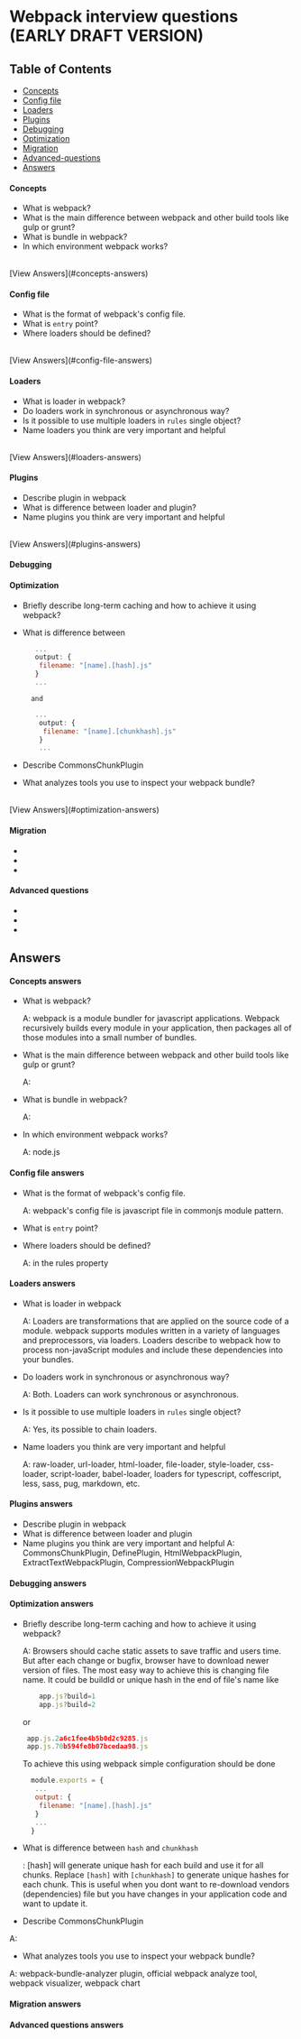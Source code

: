 # Webpack interview questions (EARLY DRAFT VERSION)


## Table of Contents

* [Concepts](#concepts)
* [Config file](#config-file)
* [Loaders](#loaders)
* [Plugins](#plugins)
* [Debugging](#debugging)
* [Optimization](#optimization)
* [Migration](#migration)
* [Advanced-questions](#advanced-questions)
* [Answers](#answers)

#### Concepts
* What is webpack?
* What is the main difference between webpack and other build tools like gulp or grunt?
* What is bundle in webpack?
* In which environment webpack works?
<br>
[View Answers](#concepts-answers)

#### Config file
* What is the format of webpack's config file.
* What is `entry` point?
* Where loaders should be defined?
<br>
[View Answers](#config-file-answers)

#### Loaders 
* What is loader in webpack?
* Do loaders work in synchronous or asynchronous way?
* Is it possible to use multiple loaders in `rules` single object?
* Name loaders you think are very important and helpful
<br>
[View Answers](#loaders-answers)
 
#### Plugins 
* Describe plugin in webpack
* What is difference between loader and plugin?
* Name plugins you think are very important and helpful
<br>
[View Answers](#plugins-answers)

#### Debugging

#### Optimization
* Briefly describe long-term caching and how to achieve it using webpack?
* What is difference between
  
    ```javascript
       ...
       output: {
        filename: "[name].[hash].js"
       }
       ...
   ```
        and
   ```javascript
      ...
       output: {
        filename: "[name].[chunkhash].js"
       }
       ...
    ```
* Describe CommonsChunkPlugin
* What analyzes tools you use to inspect your webpack bundle?
<br>
[View Answers](#optimization-answers)

#### Migration
*
*
*

#### Advanced questions
*
*
*

## Answers

#### Concepts answers
* What is webpack? 
  
  A: webpack is a module bundler for javascript applications. Webpack recursively builds every module in your application, then packages all of those modules into a small number of bundles.
  
* What is the main difference between webpack and other build tools like gulp or grunt?

  A:

* What is bundle in webpack?

  A:

* In which environment webpack works?

  A: node.js
 
#### Config file answers
* What is the format of webpack's config file.
  
  A: webpack's config file is javascript file in commonjs module pattern.

* What is `entry` point?
* Where loaders should be defined?

  A: in the rules property
  
#### Loaders answers
* What is loader in webpack
  
  A: Loaders are transformations that are applied on the source code of a module. webpack supports modules written in a variety of languages and preprocessors, via loaders. Loaders describe to webpack how to process non-javaScript modules and include these dependencies into your bundles.
  
* Do loaders work in synchronous or asynchronous way?
  
  A: Both. Loaders can work synchronous or asynchronous.

* Is it possible to use multiple loaders in `rules` single object?
  
  A: Yes, its possible to chain loaders.

* Name loaders you think are very important and helpful

  A: raw-loader, url-loader, html-loader, file-loader, style-loader, css-loader, script-loader, babel-loader, loaders for typescript, coffescript, less, sass, pug, markdown, etc.
 
#### Plugins answers
* Describe plugin in webpack
* What is difference between loader and plugin
* Name plugins you think are very important and helpful
  A: CommonsChunkPlugin, DefinePlugin, HtmlWebpackPlugin, ExtractTextWebpackPlugin, CompressionWebpackPlugin
  
#### Debugging answers

#### Optimization answers
* Briefly describe long-term caching and how to achieve it using webpack?
 
  A:  Browsers should cache static assets to save traffic and users time. But after each change or bugfix, browser have to download newer version of files. The most easy way to achieve this is changing file name. It could be buildId or unique hash in the end of file's name like
    
   ```javascript
       app.js?build=1
       app.js?build=2
    ```  
   or 

    ```javascript
     app.js.2a6c1fee4b5b0d2c9285.js
     app.js.70b594fe8b07bcedaa98.js
     ```
  
    To achieve this using webpack simple configuration should be done
  
  
    ```javascript
      module.exports = {
       ...
       output: {
        filename: "[name].[hash].js"
       }
       ...
      }
    ```

* What is difference between `hash` and `chunkhash`
   
   : [hash] will generate unique hash for each build and use it for all chunks. Replace `[hash]` with `[chunkhash]` to generate unique hashes for each chunk. This is useful when you dont want to re-download vendors (dependencies) file but you have changes in your application code and want to update it.
   
* Describe CommonsChunkPlugin

 A: 
 
* What analyzes tools you use to inspect your webpack bundle?
    
 A: webpack-bundle-analyzer plugin, official webpack analyze tool, webpack visualizer, webpack chart
 
#### Migration answers

#### Advanced questions answers
